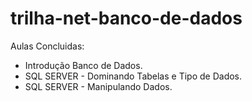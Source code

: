 # trilha-net-banco-de-dados

Aulas Concluidas:
  - Introdução Banco de Dados.
  - SQL SERVER - Dominando Tabelas e Tipo de Dados.
  - SQL SERVER - Manipulando Dados.
